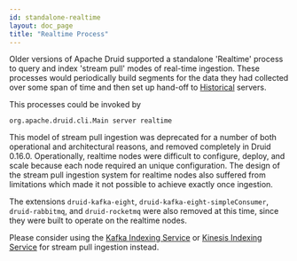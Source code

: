 ```yaml
---
id: standalone-realtime
layout: doc_page
title: "Realtime Process"
---
```


<!--
  ~ Licensed to the Apache Software Foundation (ASF) under one
  ~ or more contributor license agreements.  See the NOTICE file
  ~ distributed with this work for additional information
  ~ regarding copyright ownership.  The ASF licenses this file
  ~ to you under the Apache License, Version 2.0 (the
  ~ "License"); you may not use this file except in compliance
  ~ with the License.  You may obtain a copy of the License at
  ~
  ~   http://www.apache.org/licenses/LICENSE-2.0
  ~
  ~ Unless required by applicable law or agreed to in writing,
  ~ software distributed under the License is distributed on an
  ~ "AS IS" BASIS, WITHOUT WARRANTIES OR CONDITIONS OF ANY
  ~ KIND, either express or implied.  See the License for the
  ~ specific language governing permissions and limitations
  ~ under the License.
  -->

Older versions of Apache Druid supported a standalone 'Realtime' process to query and index 'stream pull'
modes of real-time ingestion. These processes would periodically build segments for the data they had collected over
some span of time and then set up hand-off to [Historical](./../design/historical.md) servers.

This processes could be invoked by

```
org.apache.druid.cli.Main server realtime
```

This model of stream pull ingestion was deprecated for a number of both operational and architectural reasons, and
removed completely in Druid 0.16.0. Operationally, realtime nodes were difficult to configure, deploy, and scale because
each node required an unique configuration. The design of the stream pull ingestion system for realtime nodes also
suffered from limitations which made it not possible to achieve exactly once ingestion.

The extensions `druid-kafka-eight`, `druid-kafka-eight-simpleConsumer`, `druid-rabbitmq`, and `druid-rocketmq` were also
removed at this time, since they were built to operate on the realtime nodes.

Please consider using the [Kafka Indexing Service](./../development/extensions-core/kafka-ingestion.md) or
[Kinesis Indexing Service](./../development/extensions-core/kinesis-ingestion.md) for stream pull ingestion instead.
